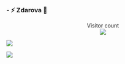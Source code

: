 ### - ⚡ Zdarova 👋
<p align="center"> 
  Visitor count<br>
  <img src="https://profile-counter.glitch.me/teuchezh/count.svg" />
</p>

<p align="left">
  <img src="https://github-readme-stats.vercel.app/api?username=teuchezh&count_private=true&show_icons=true&theme=buefy" />
</p>
<p align=right">
  <img src="https://github-readme-stats.vercel.app/api/top-langs/?username=teuchezh&layout=compact&theme=buefy" />
</p>

<!--
[![teuchezh's GitHub Stats](https://github-readme-stats.vercel.app/api?username=teuchezh&count_private=true&show_icons=true&theme=buefy)](https://github.com/teuchezh)
[![teuchezh's wakatime stats](https://github-readme-stats.vercel.app/api/wakatime?username=teuchezh&layout=compact&theme=buefy)](https://github.com/teuchezh)

[![Top Langs](https://github-readme-stats.vercel.app/api/top-langs/?username=teuchezh&layout=compact&theme=buefy)](https://github.com/teuchezh)
-->